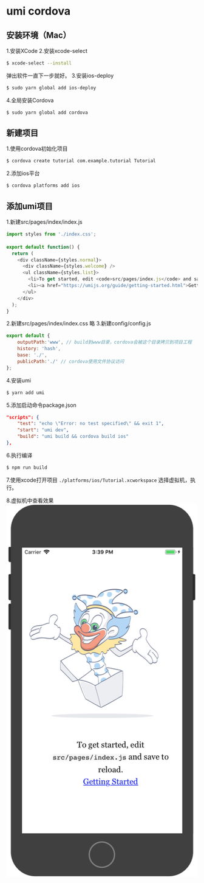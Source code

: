 # umi cordova

## 安装环境（Mac）
1.安装XCode
2.安装xcode-select
```sh
$ xcode-select --install
```
弹出软件一直下一步就好。
3.安装ios-deploy
```sh
$ sudo yarn global add ios-deploy
```
4.全局安装Cordova
```sh
$ sudo yarn global add cordova
```
## 新建项目
1.使用cordova初始化项目
```sh
$ cordova create tutorial com.example.tutorial Tutorial
```
2.添加ios平台
```sh
$ cordova platforms add ios
```
## 添加umi项目
1.新建src/pages/index/index.js
```js
import styles from './index.css';

export default function() {
  return (
    <div className={styles.normal}>
      <div className={styles.welcome} />
      <ul className={styles.list}>
        <li>To get started, edit <code>src/pages/index.js</code> and save to reload.</li>
        <li><a href="https://umijs.org/guide/getting-started.html">Getting Started</a></li>
      </ul>
    </div>
  );
}
```
2.新建src/pages/index/index.css
略
3.新建config/config.js
```js
export default {
    outputPath:'www', // build到www目录，cordova会被这个目录拷贝到项目工程
    history: 'hash',
    base: './',
    publicPath:'./' // cordova使用文件协议访问
};
```
4.安装umi
```sh
$ yarn add umi
```
5.添加启动命令package.json
```json
"scripts": {
    "test": "echo \"Error: no test specified\" && exit 1",
    "start": "umi dev",
    "build": "umi build && cordova build ios"
},
```
6.执行编译
```sh
$ npm run build
```
7.使用xcode打开项目 `./platforms/ios/Tutorial.xcworkspace`
选择虚拟机，执行。

8.虚拟机中查看效果
![](./umi-cordova.png)
